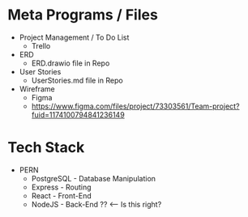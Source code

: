 # Meta Programs / Files
- Project Management / To Do List
  - Trello
- ERD
  - ERD.drawio file in Repo
- User Stories
  - UserStories.md file in Repo
- Wireframe
  - Figma
  - https://www.figma.com/files/project/73303561/Team-project?fuid=1174100794841236149

# Tech Stack
- PERN
  - PostgreSQL - Database Manipulation
  - Express - Routing
  - React - Front-End
  - NodeJS - Back-End ?? <-- Is this right?

